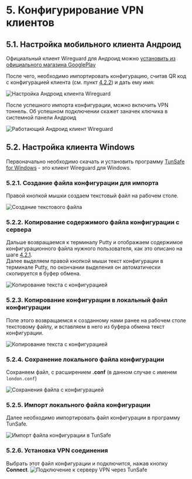 # 5. Конфигурирование VPN клиентов

## 5.1. Настройка мобильного клиента Андроид
Официальный клиент Wireguard для Андроид можно [установить из официального магазина GooglePlay](https://play.google.com/store/apps/details?id=com.wireguard.android)

После чего, необходимо импортировать конфигурацию, считав QR код с конфигурацией клиента (см. пункт [4.2.2](configure-wireguard.html#_4-2-2-qr-код-конфигурации-кnиента)) и дать ему имя:

![Настройка Андроид клиента Wireguard](/images/ru/android1.jpg)

После успешного импорта конфигурации, можно включить VPN тоннель. Об успешном подключении скажет заначек ключика в системной панели Андроид

![Работающий Андроид клиент Wireguard](/images/ru/android2.jpg)

## 5.2. Настройка клиента Windows
Первоначально необходимо скачать и установить программу [TunSafe for Windows](https://tunsafe.com/download) - это клиент Wireguard для Windows.

### 5.2.1. Создание файла конфигурации для импорта
Правой кнопкой мышки создаем текстовый файл на рабочем столе. 

![Создание текстового файла](/images/ru/windows1.jpg)

### 5.2.2. Копирование содержимого файла конфигурации с сервера
Дальше возвращаемся к терминалу Putty и отображаем содержимое конфигурационного файла нужного пользователя, как это описано на шаге [4.2.1](configure-wireguard.html#_4-2-1-файn-поnьзоватеnьской-конфигурации).   
Далее выделяем правой кнопкой мыши текст конфигурации в терминале Putty, по окончании выделения он автоматически скопируется в буфер обмена. 

![Копирование текста с конфигурацией](/images/ru/windows2.jpg)

### 5.2.3. Копирование конфигурации в локальный файл конфигурации
Поле этого возвращаемся к созданному нами ранее на рабочем столе текстовому файлу, и вставляем в него из буфера обмена текст конфигурации. 

![Копирование текста с конфигурацией](/images/ru/windows3.jpg)

### 5.2.4. Сохранение локального файла конфигурации
Сохраняем файл, с расширением **.conf** (в данном случае с именем `london.conf`)

![Сохранения файла с конфигурацией](/images/ru/windows4.jpg)

### 5.2.5. Импорт локального файла конфигурации
Далее необходимо импортировать файл конфигурации в программу TunSafe.

![Импорт файла конфигурации в TunSafe](/images/ru/windows5.jpg)

### 5.2.6. Установка VPN соединения
Выбрать этот файл конфигурации и подключится, нажав кнопку **Connect**.
![Подключение к серверу VPN через TunSafe](/images/ru/windows6.jpg)
